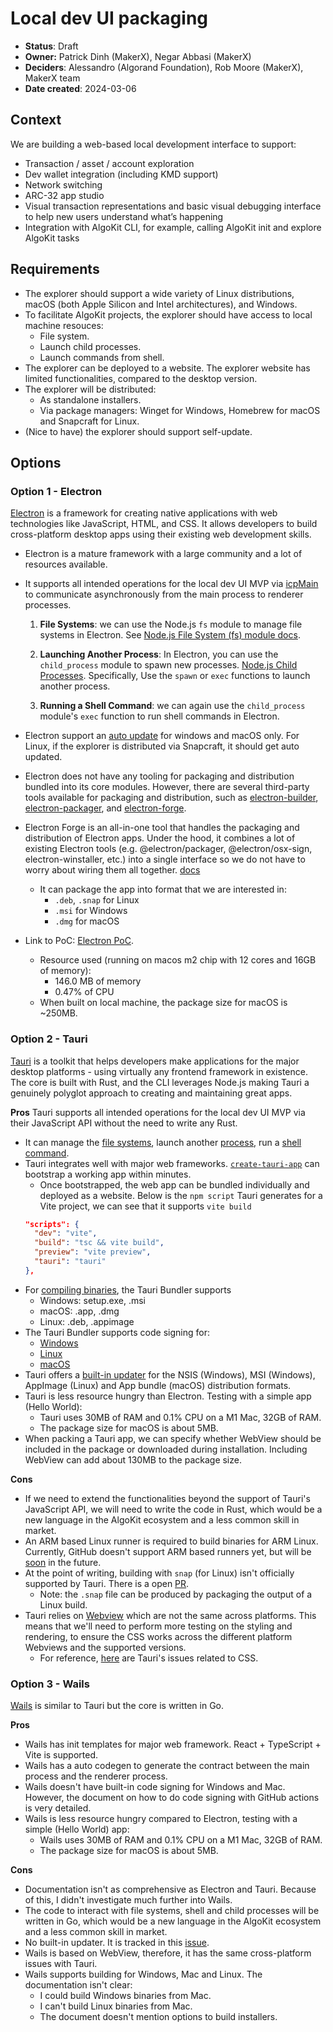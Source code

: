 # Local dev UI packaging

- **Status**: Draft
- **Owner:** Patrick Dinh (MakerX), Negar Abbasi (MakerX)
- **Deciders**: Alessandro (Algorand Foundation), Rob Moore (MakerX), MakerX team
- **Date created**: 2024-03-06

## Context

We are building a web-based local development interface to support:

- Transaction / asset / account exploration
- Dev wallet integration (including KMD support)
- Network switching
- ARC-32 app studio
- Visual transaction representations and basic visual debugging interface to help new users understand what’s happening
- Integration with AlgoKit CLI, for example, calling AlgoKit init and explore AlgoKit tasks

## Requirements

- The explorer should support a wide variety of Linux distributions, macOS (both Apple Silicon and Intel architectures), and Windows.
- To facilitate AlgoKit projects, the explorer should have access to local machine resouces:
  - File system.
  - Launch child processes.
  - Launch commands from shell.
- The explorer can be deployed to a website. The explorer website has limited functionalities, compared to the desktop version.
- The explorer will be distributed:
  - As standalone installers.
  - Via package managers: Winget for Windows, Homebrew for macOS and Snapcraft for Linux.
- (Nice to have) the explorer should support self-update.

## Options

### Option 1 - Electron

[Electron](https://www.electronjs.org/) is a framework for creating native applications with web technologies like JavaScript, HTML, and CSS. It allows developers to build cross-platform desktop apps using their existing web development skills.

- Electron is a mature framework with a large community and a lot of resources available.
- It supports all intended operations for the local dev UI MVP via [icpMain](https://www.electronjs.org/docs/latest/api/ipc-main) to communicate asynchronously from the main process to renderer processes.

  1. **File Systems**: we can use the Node.js `fs` module to manage file systems in Electron. See [Node.js File System (fs) module docs](https://nodejs.org/api/fs.html).

  2. **Launching Another Process**: In Electron, you can use the `child_process` module to spawn new processes. [Node.js Child Processes](https://nodejs.org/api/child_process.html). Specifically, Use the `spawn` or `exec` functions to launch another process.

  3. **Running a Shell Command**: we can again use the `child_process` module's `exec` function to run shell commands in Electron.

- Electron support an [auto update](https://www.electronjs.org/docs/latest/api/auto-updater) for windows and macOS only. For Linux, if the explorer is distributed via Snapcraft, it should get auto updated.
- Electron does not have any tooling for packaging and distribution bundled into its core modules. However, there are several third-party tools available for packaging and distribution, such as [electron-builder](https://www.electron.build/), [electron-packager](https://www.npmjs.com/package/electron-packager), and [electron-forge](https://www.electronforge.io/).
- Electron Forge is an all-in-one tool that handles the packaging and distribution of Electron apps. Under the hood, it combines a lot of existing Electron tools (e.g. @electron/packager, @electron/osx-sign, electron-winstaller, etc.) into a single interface so we do not have to worry about wiring them all together. [docs](https://www.electronjs.org/docs/latest/tutorial/tutorial-packaging#using-electron-forge)
  - It can package the app into format that we are interested in:
    - `.deb`, `.snap` for Linux
    - `.msi` for Windows
    - `.dmg` for macOS
- Link to PoC: [Electron PoC](https://github.com/negar-abbasi/electron-poc).
  - Resource used (running on macos m2 chip with 12 cores and 16GB of memory):
    - 146.0 MB of memory
    - 0.47% of CPU
  - When built on local machine, the package size for macOS is ~250MB.

### Option 2 - Tauri

[Tauri](https://tauri.app/about/intro) is a toolkit that helps developers make applications for the major desktop platforms - using virtually any frontend framework in existence. The core is built with Rust, and the CLI leverages Node.js making Tauri a genuinely polyglot approach to creating and maintaining great apps.

**Pros**
Tauri supports all intended operations for the local dev UI MVP via their JavaScript API without the need to write any Rust.

- It can manage the [file systems](https://tauri.app/v1/api/js/fs), launch another [process](https://tauri.app/v1/api/js/process), run a [shell command](https://tauri.app/v1/api/js/shell).
- Tauri integrates well with major web frameworks. [`create-tauri-app`](https://github.com/tauri-apps/create-tauri-app) can bootstrap a working app within minutes.
  - Once bootstrapped, the web app can be bundled individually and deployed as a website. Below is the `npm script` Tauri generates for a Vite project, we can see that it supports `vite build`
  ```json
  "scripts": {
    "dev": "vite",
    "build": "tsc && vite build",
    "preview": "vite preview",
    "tauri": "tauri"
  },
  ```
- For [compiling binaries](https://tauri.app/v1/guides/building/), the Tauri Bundler supports
  - Windows: setup.exe, .msi
  - macOS: .app, .dmg
  - Linux: .deb, .appimage
- The Tauri Bundler supports code signing for:
  - [Windows](https://tauri.app/v1/guides/distribution/sign-windows)
  - [Linux](https://tauri.app/v1/guides/distribution/sign-linux)
  - [macOS](https://tauri.app/v1/guides/distribution/sign-macos)
- Tauri offers a [built-in updater](https://tauri.app/v1/guides/distribution/updater) for the NSIS (Windows), MSI (Windows), AppImage (Linux) and App bundle (macOS) distribution formats.
- Tauri is less resource hungry than Electron. Testing with a simple app (Hello World):
  - Tauri uses 30MB of RAM and 0.1% CPU on a M1 Mac, 32GB of RAM.
  - The package size for macOS is about 5MB.
- When packing a Tauri app, we can specify whether WebView should be included in the package or downloaded during installation. Including WebView can add about 130MB to the package size.

**Cons**

- If we need to extend the functionalities beyond the support of Tauri's JavaScript API, we will need to write the code in Rust, which would be a new language in the AlgoKit ecosystem and a less common skill in market.
- An ARM based Linux runner is required to build binaries for ARM Linux. Currently, GitHub doesn't support ARM based runners yet, but will be [soon](https://github.blog/changelog/2023-10-30-accelerate-your-ci-cd-with-arm-based-hosted-runners-in-github-actions/) in the future.
- At the point of writing, building with `snap` (for Linux) isn't officially supported by Tauri. There is a open [PR](https://github.com/tauri-apps/tauri/pull/6532).
  - Note: the `.snap` file can be produced by packaging the output of a Linux build.
- Tauri relies on [Webview](https://tauri.app/v1/references/webview-versions/) which are not the same across platforms. This means that we'll need to perform more testing on the styling and rendering, to ensure the CSS works across the different platform Webviews and the supported versions.
  - For reference, [here](https://github.com/tauri-apps/tauri/issues?q=is%3Aissue+webview+css) are Tauri's issues related to CSS.

### Option 3 - Wails

[Wails](https://wails.io/) is similar to Tauri but the core is written in Go.

**Pros**

- Wails has init templates for major web framework. React + TypeScript + Vite is supported.
- Wails has a auto codegen to generate the contract between the main process and the renderer process.
- Wails doesn't have built-in code signing for Windows and Mac. However, the document on how to do code signing with GitHub actions is very detailed.
- Wails is less resource hungry compared to Electron, testing with a simple (Hello World) app:
  - Wails uses 30MB of RAM and 0.1% CPU on a M1 Mac, 32GB of RAM.
  - The package size for macOS is about 5MB.

**Cons**

- Documentation isn't as comprehensive as Electron and Tauri. Because of this, I didn't investigate much further into Wails.
- The code to interact with file systems, shell and child processes will be written in Go, which would be a new language in the AlgoKit ecosystem and a less common skill in market.
- No built-in updater. It is tracked in this [issue](https://github.com/wailsapp/wails/issues/1178).
- Wails is based on WebView, therefore, it has the same cross-platform issues with Tauri.
- Wails supports building for Windows, Mac and Linux. The documentation isn't clear:
  - I could build Windows binaries from Mac.
  - I can't build Linux binaries from Mac.
  - The document doesn't mention options to build installers.

